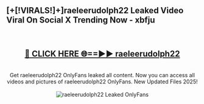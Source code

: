 <h2>[+[!VIRALS!]+]raeleerudolph22 Leaked Video Viral On Social X Trending Now - xbfju</h2>
<br>
<div align="center">
<h2><a href="https://libra.edu.pl?raeleerudolph22" rel="nofollow">🔴 CLICK HERE 🌐==►► raeleerudolph22</a></h2>
<br>
Get raeleerudolph22 OnlyFans leaked all content. Now you can access all videos and pictures of raeleerudolph22 OnlyFans. New Updated Files 2025!
<br>
<br>
<a href="https://libra.edu.pl?raeleerudolph22" rel="nofollow" data-target="animated-image.originalLink"><img src="https://i.ibb.co.com/WyWwxjT/player-gif2.gif" alt="raeleerudolph22 Leaked OnlyFans" style="max-width: 100%; display: inline-block;" data-target="animated-image.originalImage"></a>
</div>
<br>